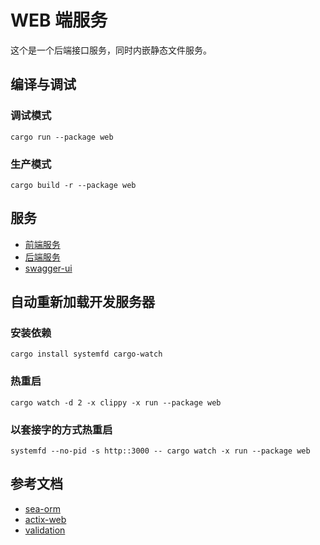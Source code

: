 # WEB 端服务

这个是一个后端接口服务，同时内嵌静态文件服务。

## 编译与调试

### 调试模式

```shell
cargo run --package web
```

### 生产模式

```shell
cargo build -r --package web
```

## 服务

- [前端服务](http://127.0.0.1:8000/)
- [后端服务](http://127.0.0.1:8000/api/v1/)
- [swagger-ui](http://127.0.0.1:8000/swagger-ui/)

## 自动重新加载开发服务器

### 安装依赖

```shell
cargo install systemfd cargo-watch
```

### 热重启

```shell
cargo watch -d 2 -x clippy -x run --package web
```

### 以套接字的方式热重启

```shell
systemfd --no-pid -s http::3000 -- cargo watch -x run --package web
```

## 参考文档

- [sea-orm](https://www.sea-ql.org/SeaORM/docs/index/)
- [actix-web](https://actix.rs/docs/handlers)
- [validation](https://dev.to/chaudharypraveen98/form-validation-in-rust-404l)
